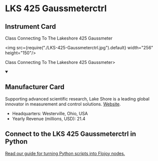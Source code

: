 
# LKS 425 Gaussmeterctrl

## Instrument Card

<div className="flex">

<div>

Class Connecting To The Lakeshore 425 Gaussmeter

</div>

<img src={require("./LKS-425-Gaussmeterctrl.jpg").default} width="256" height="150"/>

</div>

Class Connecting To The Lakeshore 425 Gaussmeter>

<details open>
<summary><h2>Manufacturer Card</h2></summary>

Supporting advanced scientific research, Lake Shore is a leading global innovator in measurement and control solutions. <a href="https://www.lakeshore.com/home">Website</a>.

<ul>
  <li>Headquarters: Westerville, Ohio, USA</li>
  <li>Yearly Revenue (millions, USD): 21.4</li>
</ul>
</details>

## Connect to the LKS 425 Gaussmeterctrl in Python

[Read our guide for turning Python scripts into Flojoy nodes.](https://docs.flojoy.ai/custom-nodes/creating-custom-node/)



